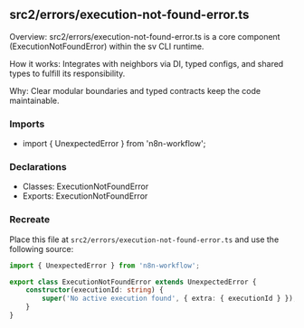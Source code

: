 ## src2/errors/execution-not-found-error.ts

Overview: src2/errors/execution-not-found-error.ts is a core component (ExecutionNotFoundError) within the sv CLI runtime.

How it works: Integrates with neighbors via DI, typed configs, and shared types to fulfill its responsibility.

Why: Clear modular boundaries and typed contracts keep the code maintainable.

### Imports

- import { UnexpectedError } from 'n8n-workflow';

### Declarations

- Classes: ExecutionNotFoundError
- Exports: ExecutionNotFoundError

### Recreate

Place this file at `src2/errors/execution-not-found-error.ts` and use the following source:

```ts
import { UnexpectedError } from 'n8n-workflow';

export class ExecutionNotFoundError extends UnexpectedError {
	constructor(executionId: string) {
		super('No active execution found', { extra: { executionId } });
	}
}

```
